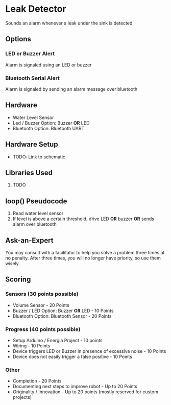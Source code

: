 # Leak Detector
Sounds an alarm whenever a leak under the sink is detected

## Options

### LED or Buzzer Alert
Alarm is signaled using an LED or buzzer

### Bluetooth Serial Alert
Alarm is signaled by sending an alarm message over bluetooth

## Hardware
- Water Level Sensor
- Led / Buzzer Option: Buzzer **OR** LED
- Bluetooth Option: Bluetooth UART

## Hardware Setup
- TODO: Link to schematic

## Libraries Used
1. TODO

## loop() Pseudocode
1. Read water level sensor
2. If level is above a certain threshold, drive LED **OR** buzzer **OR** sends alarm over bluetooth

## Ask-an-Expert
You may consult with a facilitator to help you solve a problem three times at no penalty. After three times, you will no longer have priority, so use them wisely.

## Scoring
### Sensors (30 points possible)

- Volume Sensor - 20 Points
- Buzzer / LED Option: Buzzer **OR** LED - 10 Points
- Bluetooth Option: Bluetooth Sensor - 20 Points

### Progress (40 points possible)
- Setup Arduino / Energia Project - 10 points
- Wiring - 10 Points
- Device triggers LED or Buzzer in presence of excessive noise - 10 Points
- Device does not easily trigger a false positive - 10 Points

### Other
- Completion - 20 Points
- Documenting next steps to improve robot - Up to 20 Points
- Originality / Innovation - Up to 20 points (mostly reserved for custom projects)
